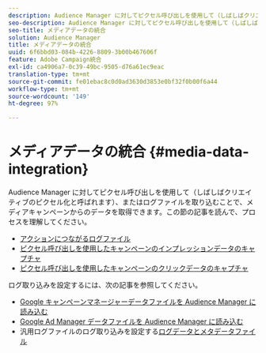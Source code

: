 ```yaml
---
description: Audience Manager に対してピクセル呼び出しを使用して（しばしばクリエイティブのピクセル化と呼ばれます）、またはログファイルを取り込むことで、メディアキャンペーンからのデータを取得できます。
seo-description: Audience Manager に対してピクセル呼び出しを使用して（しばしばクリエイティブのピクセル化と呼ばれます）、またはログファイルを取り込むことで、メディアキャンペーンからのデータを取得できます。
seo-title: メディアデータの統合
solution: Audience Manager
title: メディアデータの統合
uuid: 6f6bbd03-084b-4226-8809-3b00b467606f
feature: Adobe Campaign統合
exl-id: ca4906a7-0c39-49bc-9505-d76a61ec9eac
translation-type: tm+mt
source-git-commit: fe01ebac8c0d0ad3630d3853e0bf32f0b00f6a44
workflow-type: tm+mt
source-wordcount: '149'
ht-degree: 97%

---
```


# メディアデータの統合 {#media-data-integration}

Audience Manager に対してピクセル呼び出しを使用して（しばしばクリエイティブのピクセル化と呼ばれます）、またはログファイルを取り込むことで、メディアキャンペーンからのデータを取得できます。この節の記事を読んで、プロセスを理解してください。

<!-- c_camp_data_int.xml -->

* [アクションにつながるログファイル](/help/using/integration/media-data-integration/actionable-log-files.md)
* [ピクセル呼び出しを使用したキャンペーンのインプレッションデータのキャプチャ](/help/using/integration/media-data-integration/impression-data-pixels.md)
* [ピクセル呼び出しを使用したキャンペーンのクリックデータのキャプチャ](/help/using/integration/media-data-integration/click-data-pixels.md)

ログ取り込みを設定するには、次の記事を参照してください。

* [Google キャンペーンマネージャーデータファイルを Audience Manager に読み込む](/help/using/reporting/audience-optimization-reports/aor-advertisers/import-dcm.md)
* [Google Ad Manager データファイルを Audience Manager に読み込む](/help/using/reporting/audience-optimization-reports/aor-publishers/import-dfp.md)
* 汎用ログファイルのログ取り込みを設定する[ログデータとメタデータファイル](/help/using/reporting/audience-optimization-reports/metadata-files-intro/metadata-files-intro.md)
